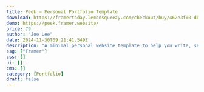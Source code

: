 ```yaml
---
title: Peek — Personal Portfolio Template
download: https://framertoday.lemonsqueezy.com/checkout/buy/462e3f00-db68-4a47-ab84-baeef7ef9902
demo: https://peek.framer.website/
price: 79
author: "Joe Lee"
date: 2024-11-30T09:21:41.549Z
description: "A minimal personal website template to help you write, sell, and showcase your best work. Filled with delightful details and built to scale."
ssg: ["Framer"]
css: []
ui: []
cms: []
category: [Portfolio]
draft: false
---
```

